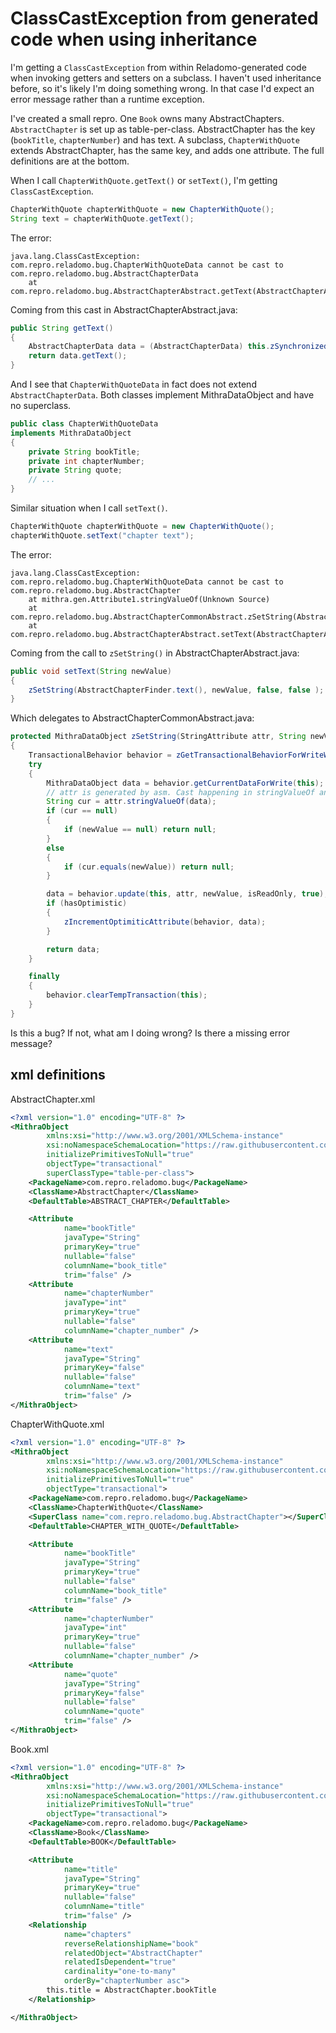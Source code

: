 # ClassCastException from generated code when using inheritance

I'm getting a `ClassCastException` from within Reladomo-generated code when invoking getters and setters on a subclass. I haven't used inheritance before, so it's likely I'm doing something wrong. In that case I'd expect an error message rather than a runtime exception.

I've created a small repro. One `Book` owns many AbstractChapters. `AbstractChapter` is set up as table-per-class. AbstractChapter has the key (`bookTitle`, `chapterNumber`) and has text. A subclass, `ChapterWithQuote` extends AbstractChapter, has the same key, and adds one attribute. The full definitions are at the bottom.

When I call `ChapterWithQuote.getText()` or `setText()`, I'm getting `ClassCastException`.

```java
ChapterWithQuote chapterWithQuote = new ChapterWithQuote();
String text = chapterWithQuote.getText();
```

The error:

```
java.lang.ClassCastException: com.repro.reladomo.bug.ChapterWithQuoteData cannot be cast to com.repro.reladomo.bug.AbstractChapterData
    at com.repro.reladomo.bug.AbstractChapterAbstract.getText(AbstractChapterAbstract.java:166)
```

Coming from this cast in AbstractChapterAbstract.java:

```java
public String getText()
{
    AbstractChapterData data = (AbstractChapterData) this.zSynchronizedGetData();
    return data.getText();
}
```

And I see that `ChapterWithQuoteData` in fact does not extend `AbstractChapterData`. Both classes implement MithraDataObject and have no superclass.

```java
public class ChapterWithQuoteData
implements MithraDataObject
{
    private String bookTitle;
    private int chapterNumber;
    private String quote;
    // ...
}
```

Similar situation when I call `setText()`.

```java
ChapterWithQuote chapterWithQuote = new ChapterWithQuote();
chapterWithQuote.setText("chapter text");
```

The error:

```
java.lang.ClassCastException: com.repro.reladomo.bug.ChapterWithQuoteData cannot be cast to com.repro.reladomo.bug.AbstractChapter
    at mithra.gen.Attribute1.stringValueOf(Unknown Source)
    at com.repro.reladomo.bug.AbstractChapterCommonAbstract.zSetString(AbstractChapterCommonAbstract.java:997)
    at com.repro.reladomo.bug.AbstractChapterAbstract.setText(AbstractChapterAbstract.java:172)
```

Coming from the call to `zSetString()` in AbstractChapterAbstract.java:

```java
public void setText(String newValue)
{
    zSetString(AbstractChapterFinder.text(), newValue, false, false );
}
```

Which delegates to AbstractChapterCommonAbstract.java:

```java
protected MithraDataObject zSetString(StringAttribute attr, String newValue, boolean isReadOnly, boolean hasOptimistic)
{
    TransactionalBehavior behavior = zGetTransactionalBehaviorForWriteWithWaitIfNecessary();
    try
    {
        MithraDataObject data = behavior.getCurrentDataForWrite(this);
        // attr is generated by asm. Cast happening in stringValueOf and failing.
        String cur = attr.stringValueOf(data);
        if (cur == null)
        {
            if (newValue == null) return null;
        }
        else
        {
            if (cur.equals(newValue)) return null;
        }

        data = behavior.update(this, attr, newValue, isReadOnly, true);
        if (hasOptimistic)
        {
            zIncrementOptimiticAttribute(behavior, data);
        }

        return data;
    }

    finally
    {
        behavior.clearTempTransaction(this);
    }
}
```

Is this a bug? If not, what am I doing wrong? Is there a missing error message?

## xml definitions

AbstractChapter.xml

```xml
<?xml version="1.0" encoding="UTF-8" ?>
<MithraObject
        xmlns:xsi="http://www.w3.org/2001/XMLSchema-instance"
        xsi:noNamespaceSchemaLocation="https://raw.githubusercontent.com/goldmansachs/reladomo/master/reladomogen/src/main/xsd/mithraobject.xsd"
        initializePrimitivesToNull="true"
        objectType="transactional"
        superClassType="table-per-class">
    <PackageName>com.repro.reladomo.bug</PackageName>
    <ClassName>AbstractChapter</ClassName>
    <DefaultTable>ABSTRACT_CHAPTER</DefaultTable>

    <Attribute
            name="bookTitle"
            javaType="String"
            primaryKey="true"
            nullable="false"
            columnName="book_title"
            trim="false" />
    <Attribute
            name="chapterNumber"
            javaType="int"
            primaryKey="true"
            nullable="false"
            columnName="chapter_number" />
    <Attribute
            name="text"
            javaType="String"
            primaryKey="false"
            nullable="false"
            columnName="text"
            trim="false" />
</MithraObject>
```

ChapterWithQuote.xml

```xml
<?xml version="1.0" encoding="UTF-8" ?>
<MithraObject
        xmlns:xsi="http://www.w3.org/2001/XMLSchema-instance"
        xsi:noNamespaceSchemaLocation="https://raw.githubusercontent.com/goldmansachs/reladomo/master/reladomogen/src/main/xsd/mithraobject.xsd"
        initializePrimitivesToNull="true"
        objectType="transactional">
    <PackageName>com.repro.reladomo.bug</PackageName>
    <ClassName>ChapterWithQuote</ClassName>
    <SuperClass name="com.repro.reladomo.bug.AbstractChapter"></SuperClass>
    <DefaultTable>CHAPTER_WITH_QUOTE</DefaultTable>

    <Attribute
            name="bookTitle"
            javaType="String"
            primaryKey="true"
            nullable="false"
            columnName="book_title"
            trim="false" />
    <Attribute
            name="chapterNumber"
            javaType="int"
            primaryKey="true"
            nullable="false"
            columnName="chapter_number" />
    <Attribute
            name="quote"
            javaType="String"
            primaryKey="false"
            nullable="false"
            columnName="quote"
            trim="false" />
</MithraObject>
```

Book.xml

```xml
<?xml version="1.0" encoding="UTF-8" ?>
<MithraObject
        xmlns:xsi="http://www.w3.org/2001/XMLSchema-instance"
        xsi:noNamespaceSchemaLocation="https://raw.githubusercontent.com/goldmansachs/reladomo/master/reladomogen/src/main/xsd/mithraobject.xsd"
        initializePrimitivesToNull="true"
        objectType="transactional">
    <PackageName>com.repro.reladomo.bug</PackageName>
    <ClassName>Book</ClassName>
    <DefaultTable>BOOK</DefaultTable>

    <Attribute
            name="title"
            javaType="String"
            primaryKey="true"
            nullable="false"
            columnName="title"
            trim="false" />
    <Relationship
            name="chapters"
            reverseRelationshipName="book"
            relatedObject="AbstractChapter"
            relatedIsDependent="true"
            cardinality="one-to-many"
            orderBy="chapterNumber asc">
        this.title = AbstractChapter.bookTitle
    </Relationship>

</MithraObject>
```

